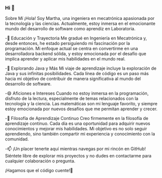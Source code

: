### Hi 👋

Sobre Mí
¡Hola! Soy Martha, una ingeniera en mecatrónica apasionada por la tecnología y las ciencias. Actualmente, estoy inmersa en el emocionante mundo del desarrollo de software como aprendiz en Laboratoria.

-🔭 Educación y Trayectoria
Me gradué en Ingeniería en Mecatrónica y, desde entonces, he estado persiguiendo mi fascinación por la programación. Mi enfoque actual se centra en convertirme en una desarrolladora backend sólida, y estoy emocionada por el desafío que implica aprender y aplicar mis habilidades en el mundo real.

-🌱 Explorando Java y Más
Mi viaje de aprendizaje incluye la exploración de Java y sus infinitas posibilidades. Cada línea de código es un paso más hacia mi objetivo de contribuir de manera significativa al mundo del desarrollo de software.

-😄 Aficiones e Intereses
Cuando no estoy inmersa en la programación, disfruto de la lectura, especialmente de temas relacionados con la tecnología y la ciencia. Las matemáticas son mi lenguaje favorito, y siempre estoy emocionada por nuevos desafíos que me permitan aprender y crecer.

-🤔 Filosofía de Aprendizaje Continuo
Creo firmemente en la filosofía de aprendizaje continuo. Cada día es una oportunidad para adquirir nuevos conocimientos y mejorar mis habilidades. Mi objetivo es no solo seguir aprendiendo, sino también compartir mi experiencia y conocimiento con la comunidad.

-📫 ¡Un placer tenerte aquí mientras navegas por mi rincón en GitHub! Siéntete libre de explorar mis proyectos y no dudes en contactarme para cualquier colaboración o pregunta.

¡Hagamos que el código cuente!🚀

